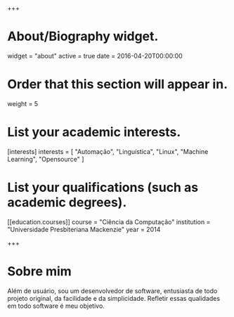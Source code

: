 +++
# About/Biography widget.
widget = "about"
active = true
date = 2016-04-20T00:00:00

# Order that this section will appear in.
weight = 5

# List your academic interests.
[interests]
  interests = [
    "Automação",
    "Linguística",
    "Linux",
    "Machine Learning",
    "Opensource"
  ]

# List your qualifications (such as academic degrees).
[[education.courses]]
  course = "Ciência da Computação"
  institution = "Universidade Presbiteriana Mackenzie"
  year = 2014
 
+++

# Sobre mim

Além de usuário, sou um desenvolvedor de software, entusiasta de todo projeto original, da facilidade e da simplicidade. Refletir essas qualidades em todo software é meu objetivo.
